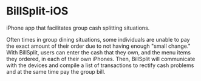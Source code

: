 BillSplit-iOS
=============

iPhone app that facilitates group cash splitting situations. 

Often times in group dining situations, some individuals are unable to pay the exact amount 
of their order due to not having enough "small change." With BillSplit, users can enter the 
cash that they own, and the menu items they ordered, in each of their own iPhones. 
Then, BillSplit will communicate with the devices and compile a list of transactions to 
rectify cash problems and at the same time pay the group bill.
